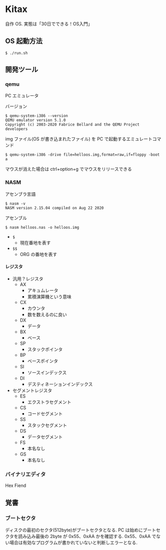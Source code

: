 # Kitax
自作 OS. 実態は「30日でできる！OS入門」

## OS 起動方法

    $ ./run.sh

## 開発ツール

### qemu

PC エミュレータ

バージョン

    $ qemu-system-i386 --version
    QEMU emulator version 5.1.0
    Copyright (c) 2003-2020 Fabrice Bellard and the QEMU Project developers

img ファイル(OS が書き込まれたファイル) を PC で起動するエミュレートコマンド

    $ qemu-system-i386 -drive file=helloos.img,format=raw,if=floppy -boot a

マウスが消えた場合は ctrl+option+g でマウスをリリースできる

### NASM

アセンブラ言語

    $ nasm -v
    NASM version 2.15.04 compiled on Aug 22 2020

アセンブル

    $ nasm helloos.nas -o helloos.img

* `$`
    * 現在番地を表す
* `$$`
    * ORG の番地を表す

#### レジスタ

* 汎用？レジスタ
  * AX
    * アキュムレータ
    * 累積演算機という意味
  * CX
    * カウンタ
    * 数を数えるのに良い
  * DX
    * データ
  * BX
    * ベース
  * SP
    * スタックポインタ
  * BP
    * ベースポインタ
  * SI
    * ソースインデックス
  * DI
    * デスティネーションインデックス
* セグメントレジスタ
  * ES
    * エクストラセグメント
  * CS
    * コードセグメント
  * SS
    * スタックセグメント
  * DS
    * データセグメント
  * FS
    * 本名なし
  * GS
    * 本名なし

### バイナリエディタ

Hex Fiend

## 覚書

### ブートセクタ

ディスクの最初のセクタ(512byte)がブートセクタとなる.
PC は始めにブートセクタを読み込み最後の 2byte が 0x55、0xAA かを確認する.
0x55、0xAA でない場合は有効なプログラムが書かれていないと判断しエラーとなる.
